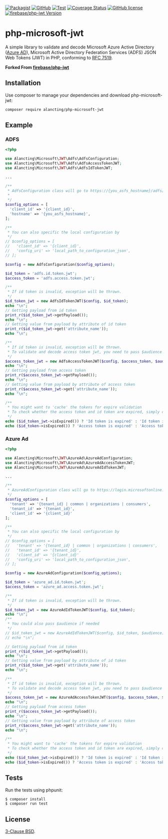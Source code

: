 [![Packagist](https://img.shields.io/packagist/v/alancting/php-microsoft-jwt?style=for-the-badge)](https://packagist.org/packages/alancting/php-microsoft-jwt)
[![GitHub](https://img.shields.io/github/v/release/alancting/php-microsoft-jwt?label=GitHub&style=for-the-badge)](https://github.com/alancting/php-microsoft-jwt)
[![Test](https://img.shields.io/github/workflow/status/alancting/php-microsoft-jwt/PHP%20Test?label=TEST&style=for-the-badge)](https://github.com/alancting/php-microsoft-jwt)
[![Coverage Status](https://img.shields.io/coveralls/github/alancting/php-microsoft-jwt/master?style=for-the-badge)](https://coveralls.io/github/alancting/php-microsoft-jwt?branch=master)
[![GitHub license](https://img.shields.io/github/license/alancting/php-microsoft-jwt?color=green&style=for-the-badge)](https://github.com/alancting/php-microsoft-jwt/blob/master/LICENCE)  
[![firebase/php-jwt Version](https://img.shields.io/static/v1?label=firebase%2Fphp-jwt&message=5.2.1&color=blue&style=for-the-badge)](https://github.com/firebase/php-jwt/tree/v5.2.1)

# php-microsoft-jwt

A simple library to validate and decode Microsoft Azure Active Directory ([Azure AD](https://docs.microsoft.com/en-us/azure/active-directory/develop/v2-app-types)), Microsoft Active Directory Federation Services (ADFS) JSON Web Tokens (JWT) in PHP, conforming to [RFC 7519](https://tools.ietf.org/html/rfc7519).

**Forked From [firebase/php-jwt](https://github.com/firebase/php-jwt)**

## Installation

Use composer to manage your dependencies and download php-microsoft-jwt:

```bash
composer require alancting/php-microsoft-jwt
```

## Example

### ADFS

```php
<?php

use Alancting\Microsoft\JWT\Adfs\AdfsConfiguration;
use Alancting\Microsoft\JWT\Adfs\AdfsAccessTokenJWT;
use Alancting\Microsoft\JWT\Adfs\AdfsIdTokenJWT;

...

/**
 * AdfsConfiguration class will go to https://{you_asfs_hostname}/adfs/.well-known/openid-configuration to parse the configuration for your application
 *
 */
$config_options = [
  'client_id' => '{client_id}',
  'hostname' => '{you_asfs_hostname}',
];

/**
 * You can also specific the local configuration by
 */
// $config_options = [
//   'client_id' => '{client_id}',
//   'config_uri' => 'local_path_to_configuration_json',
// ];

$config = new AdfsConfiguration($config_options);

$id_token = 'adfs.id.token.jwt';
$access_token = 'adfs.access.token.jwt';

/**
 * If id token is invalid, exception will be thrown.
 */
$id_token_jwt = new AdfsIdTokenJWT($config, $id_token);
echo "\n";
// Getting payload from id token
print_r($id_token_jwt->getPayload());
echo "\n";
// Getting value from payload by attribute of id token
print_r($id_token_jwt->get('attribute_name'));
echo "\n";

/**
 * If id token is invalid, exception will be thrown.
 * To validate and decode access token jwt, you need to pass $audience (scope name of your app)
 */
$access_token_jwt = new AdfsAccessTokenJWT($config, $access_token, $audience);
echo "\n";
// Getting payload from access token
print_r($access_token_jwt->getPayload());
echo "\n";
// Getting value from payload by attribute of access token
print_r($access_token_jwt->get('attribute_name'));
echo "\n";

/**
 * You might want to 'cache' the tokens for expire validation
 * To check whether the access token and id token are expired, simply call
 */
echo ($id_token_jwt->isExpired()) ? 'Id token is expired' : 'Id token is valid';
echo ($id_token->isExpired()) ? 'Access token is expired' : 'Access token is valid';
```

### Azure Ad

```php
<?php

use Alancting\Microsoft\JWT\AzureAd\AzureAdConfiguration;
use Alancting\Microsoft\JWT\AzureAd\AzureAdAccessTokenJWT;
use Alancting\Microsoft\JWT\AzureAd\AzureAdIdTokenJWT;

...

/**
 * AzureAdConfiguration class will go to https://login.microsoftonline.com/{tenant}/v2.0/.well-known/openid-configuration to parse the configuration for your application
 */
$config_options = [
  'tenant' => '{tenant_id} | common | organizations | consumers',
  'tenant_id' => '{tenant_id}',
  'client_id' => '{client_id}'
];

/**
 * You can also specific the local configuration by
 */
// $config_options = [
//   'tenant' => '{tenant_id} | common | organizations | consumers',
//   'tenant_id' => '{tenant_id}',
//   'client_id' => '{client_id}'
//   'config_uri' => 'local_path_to_configuration_json',
// ];

$config = new AzureAdConfiguration($config_options);

$id_token = 'azure_ad.id.token.jwt';
$access_token = 'azure_ad.access.token.jwt';

/**
 * If id token is invalid, exception will be thrown.
 */
$id_token_jwt = new AzureAdIdTokenJWT($config, $id_token);
echo "\n";
/**
 * You could also pass $audience if needed
 */
// $id_token_jwt = new AzureAdIdTokenJWT($config, $id_token, $audience);
// echo "\n";

// Getting payload from id token
print_r($id_token_jwt->getPayload());
echo "\n";
// Getting value from payload by attribute of id token
print_r($id_token_jwt->get('attribute_name'));
echo "\n";

/**
 * If id token is invalid, exception will be thrown.
 * To validate and decode access token jwt, you need to pass $audience (scope name of your app)
 */
$access_token_jwt = new AzureAdAccessTokenJWT($config, $access_token, $audience);
echo "\n";
// Getting payload from access token
print_r($access_token_jwt->getPayload());
echo "\n";
// Getting value from payload by attribute of access token
print_r($access_token_jwt->get('attribute_name'));
echo "\n";

/**
 * You might want to 'cache' the tokens for expire validation
 * To check whether the access token and id token are expired, simply call
 */
echo ($id_token_jwt->isExpired()) ? 'Id token is expired' : 'Id token is valid';
echo ($id_token->isExpired()) ? 'Access token is expired' : 'Access token is valid';
```

## Tests

Run the tests using phpunit:

```bash
$ composer install
$ composer run test
```

## License

[3-Clause BSD](http://opensource.org/licenses/BSD-3-Clause).
